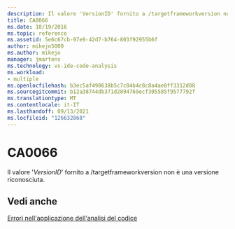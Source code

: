 ```yaml
---
description: Il valore 'VersionID' fornito a /targetframeworkversion non è una versione riconosciuta.
title: CA0066
ms.date: 10/19/2016
ms.topic: reference
ms.assetid: 5e6c67cb-97e9-42d7-b764-803f92955b6f
author: mikejo5000
ms.author: mikejo
manager: jmartens
ms.technology: vs-ide-code-analysis
ms.workload:
- multiple
ms.openlocfilehash: b3ec5af490638b5c7c84b4c8c8a4ae8ff3312d08
ms.sourcegitcommit: b12a38744db371d2894769ecf305585f9577792f
ms.translationtype: MT
ms.contentlocale: it-IT
ms.lasthandoff: 09/13/2021
ms.locfileid: "126632868"
---
```

# <a name="ca0066"></a>CA0066
Il valore '*VersionID*' fornito a /targetframeworkversion non è una versione riconosciuta.

## <a name="see-also"></a>Vedi anche
[Errori nell'applicazione dell'analisi del codice](../code-quality/code-analysis-application-errors.md)
